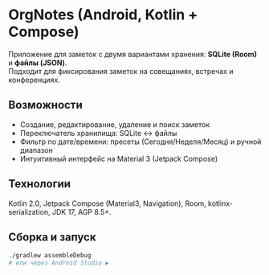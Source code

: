# OrgNotes (Android, Kotlin + Compose)

Приложение для заметок с двумя вариантами хранения: **SQLite (Room)** и **файлы (JSON)**.  
Подходит для фиксирования заметок на совещаниях, встречах и конференциях.

## Возможности
- Создание, редактирование, удаление и поиск заметок  
- Переключатель хранилища: SQLite ↔︎ файлы  
- Фильтр по дате/времени: пресеты (Сегодня/Неделя/Месяц) и ручной диапазон  
- Интуитивный интерфейс на Material 3 (Jetpack Compose)

## Технологии
Kotlin 2.0, Jetpack Compose (Material3, Navigation), Room, kotlinx-serialization, JDK 17, AGP 8.5+.

## Сборка и запуск
```bash
./gradlew assembleDebug
# или через Android Studio ▶
